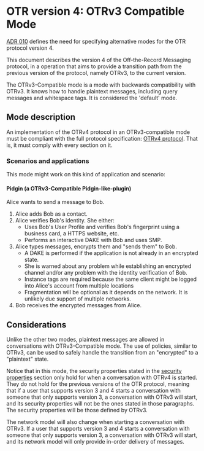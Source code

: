 # OTR version 4: OTRv3 Compatible Mode

[ADR 010](https://github.com/otrv4/otrv4/tree/master/architecture-decisions)
defines the need for specifying alternative modes for the OTR protocol
version 4.

This document describes the version 4 of the Off-the-Record Messaging protocol,
in a operation that aims to provide a transition path from the previous version
of the protocol, namely OTRv3, to the current version.

The OTRv3-Compatible mode is a mode with backwards compatibility with OTRv3.
It knows how to handle plaintext messages, including query messages and
whitespace tags. It is considered the 'default' mode.

## Mode description

An implementation of the OTRv4 protocol in an OTRv3-compatible mode must be
compliant with the full protocol specification:
[OTRv4 protocol](../otrv4.md#table-of-contents). That is, it must comply with
every section on it.

### Scenarios and applications

This mode might work on this kind of application and scenario:

#### Pidgin (a OTRv3-Compatible Pidgin-like-plugin)

Alice wants to send a message to Bob.

1. Alice adds Bob as a contact.
2. Alice verifies Bob's identity. She either:
   * Uses Bob's User Profile and verifies Bob's fingerprint using a business
     card, a HTTPS website, etc.
   * Performs an interactive DAKE with Bob and uses SMP.
3. Alice types messages, encrypts them and "sends them" to Bob.
   * A DAKE is performed if the application is not already in an encrypted state.
   * She is warned about any problem while establishing an encrypted channel
     and/or any problem with the identity verification of Bob.
   * Instance tags are required because the same client might be logged into
     Alice's account from multiple locations
   * Fragmentation will be optional as it depends on the network. It is
     unlikely due support of multiple networks.
4. Bob receives the encrypted messages from Alice.

## Considerations

Unlike the other two modes, plaintext messages are allowed in conversations with
OTRv3-Compatible mode. The use of policies, similar to OTRv3, can be used to
safely handle the transition from an "encrypted" to a "plaintext" state.

Notice that in this mode, the security properties stated in the
[security properties](../otrv4.md#security-properties) section only hold for
when a conversation with OTRv4 is started. They do not hold for the previous
versions of the OTR protocol, meaning that if a user that supports version 3 and
4 starts a conversation with someone that only supports version 3, a
conversation with OTRv3 will start, and its security properties will not be the
ones stated in those paragraphs. The security properties will be those defined
by OTRv3.

The network model will also change when starting a conversation with OTRv3. If a
user that supports version 3 and 4 starts a conversation with someone that
only supports version 3, a conversation with OTRv3 will start, and its network
model will only provide in-order delivery of messages.